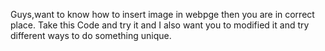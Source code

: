 Guys,want to know how to insert image in webpge  then you are in correct place. Take this Code and try it and I also want you to modified it and try different ways to do something unique. 
